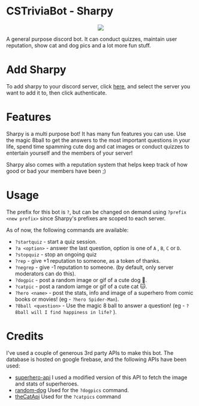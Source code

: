 # CSTriviaBot - Sharpy

<div style="text-align:center"><img src="https://i.imgur.com/GcYvXyB.gif"></div>

A general purpose discord bot. It can conduct quizzes, maintain user reputation, show cat and dog pics
and a lot more fun stuff.

# Add Sharpy

To add sharpy to your discord server, click [here](www.discord.com), and select
the server you want to add it to, then click authenticate.

# Features

Sharpy is a multi purpose bot! It has many fun features you can use.
Use the magic 8ball to get the answers to the most important questions in your life,
spend time spamming cute dog and cat images or conduct quizzes to entertain yourself
and the members of your server!

Sharpy also comes with a reputation system that helps keep track of how good or bad
your members have been ;)

# Usage

The prefix for this bot is `?`, but can be changed on demand using `?prefix <new prefix>`
since Sharpy's prefixes are scoped to each server.

As of now, the following commands are available:

- `?startquiz` - start a quiz session.
- `?a <option>` - answer the last question, option is one of `A` , `B`, `C` or `D`.
- `?stopquiz` - stop an ongoing quiz
- `?rep` - give +1 reputation to someone, as a token of thanks.
- `?negrep` - give -1 reputation to someone. (by default, only server moderators can do this).
- `?dogpic` - post a random image or gif of a cute dog 🐶.
- `?catpic` - post a random iamge or gif of a cute cat 🐱.
- `?hero <name>` - post the stats, info and image of a superhero from comic books or movies! (eg - `?hero Spider-Man`).
- `?8ball <question>` - Use the magic 8 ball to answer a question! (eg - `?8ball will I find happiness in life?` ).

# Credits

I've used a couple of generous 3rd party APIs to make this bot. The database is hosted on google firebase, and the following
APIs have been used:

- [superhero-api](https://akabab.github.io/superhero-api/) I used a modified version of this API to fetch the image and stats of superheroes.
- [random-dog](https://random.dog/) Used for the `?dogpics` command.
- [theCatApi](https://thecatapi.com/) Used for the `?catpics` command
